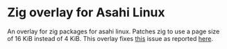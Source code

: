 # Zig overlay for Asahi Linux

An overlay for zig packages for asahi linux. Patches zig to use a page size of 16 KiB instead of 4 KiB.
This overlay fixes [this](https://github.com/ziglang/zig/issues/11308) issue as reported 
[here](https://github.com/AsahiLinux/docs/wiki/Broken-Software).

